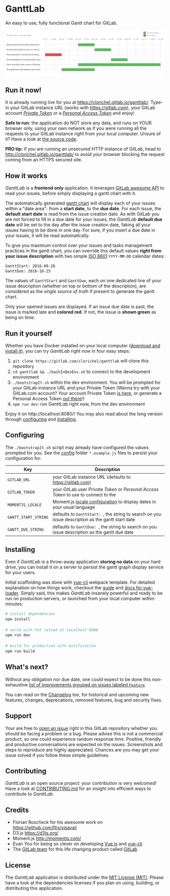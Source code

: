 # GanttLab

An easy to use, fully functional Gantt chart for GitLab.

![GanttLab](preview.png)


## Run it now!

It is already running live for you at https://clorichel.gitlab.io/ganttlab/. Type-in your GitLab instance URL (works with https://gitlab.com), your GitLab account [_Private Token_](https://gitlab.com/profile/account) or a [_Personal Access Token_](https://gitlab.com/profile/personal_access_tokens) and enjoy!

**Safe to run:** the application do NOT store any data, and runs on YOUR browser only, using your own network as if you were running all the requests to your GitLab instance right from your local computer. Unsure of it? Have a look at [the source code](https://gitlab.com/clorichel/ganttlab/tree/master).

**PRO tip:** if you are running an unsecured HTTP instance of GitLab, head to http://clorichel.gitlab.io/ganttlab/ to avoid your browser blocking the request coming from an HTTPS secured site.

## How it works

_GanttLab_ is a **frontend only** application. It leverages [GitLab awesome API](https://gitlab.com/help/api/README.md) to read your issues, before simply displaying a gantt chart with it.

The automatically generated [gantt chart](https://en.wikipedia.org/wiki/Gantt_chart) will display each of your issues within a "date area": from a **start date**, to the **due date**. For each issue, the **default start date** is read from the issue creation date. As with GitLab you are not forced to fill in a due date for your issues, the _GanttLab_ **default due date** will be set to the day after the issue creation date, faking all your issues having to be done in one day. For sure, if you insert a due date in your issues, it will be read automatically.

To give you maximum control over your issues and tasks management practices in the gantt chart, you can override this default values **right from your issue description** with two simple [ISO 8601](https://en.wikipedia.org/wiki/ISO_8601#Calendar_dates) `YYYY-MM-DD` calendar dates:

```
GanttStart: 2016-09-26
GanttDue: 2016-10-25
```

The values of `GanttStart` and `GanttDue`, each on one dedicated line of your issue description (whether on top or bottom of the description), are considered as the _single source of truth_ if present to generate the gantt chart.

Only your opened issues are displayed. If an issue due date is past, the issue is marked late and **colored red**. If not, the issue is **shown green** as being on time.

## Run it yourself

Whether you have Docker installed on your local computer ([download and install it](https://www.docker.com/products/docker)), you can try _GanttLab_ right now in four easy steps:

1. `git clone https://gitlab.com/clorichel/ganttlab` will clone this repository
1. `cd ganttlab && ./bashInDevEnv.sh` to connect to the development environment
1. `./bootstrapIt.sh` within the dev environment. You will be prompted for your GitLab instance URL and your Private Token (Wanna try with your GitLab.com account? Your account Private Token [is here](https://gitlab.com/profile/account), or generate a Personal Access Token [out there](https://gitlab.com/profile/personal_access_tokens)!)
1. `npm run dev`: run _GanttLab_ right now, from the dev environment

Enjoy it on http://localhost:8080/! You may also read about the long version through [configuring](#configuring) and [installing](#installing).

## Configuring

The `./bootstrapIt.sh` script may already have configured the values prompted for you. See the [config](config) folder `*.example.js` files to persist your configuration for:

| Key                  | Description                                                                                                |
|----------------------|------------------------------------------------------------------------------------------------------------|
| `GITLAB_URL`         | your GitLab instance URL (defaults to https://gitlab.com)                                                  |
| `GITLAB_TOKEN`       | your GitLab user _Private Token_ or _Personal Access Token_ to use to connect to the                       |
| `MOMENTJS_LOCALE`    | Moment.js [locale configuration](http://momentjs.com/docs/#/i18n/) to display dates in your usual language |
| `GANTT_START_STRING` | defaults to `GanttStart: `, the string to search on you issue description as the gantt start date          |
| `GANTT_DUE_STRING`   | defaults to `GanttDue: `, the string to search on you issue description as the gantt due date              |

## Installing

Even if _GanttLab_ is a throw-away application **storing no data** on your hard drive, you can install it on a server to persist the gantt graph display service for your users.

Initial scaffolding was done with [vue-cli](https://github.com/vuejs/vue-cli) webpack template. For detailed explanation on how things work, checkout the [guide](http://vuejs-templates.github.io/webpack/) and [docs for vue-loader](http://vuejs.github.io/vue-loader). Simply said, this makes _GanttLab_ insanely powerful and ready to be run on production servers, or launched from your local computer within minutes:

``` bash
# install dependencies
npm install

# serve with hot reload at localhost:8080
npm run dev

# build for production with minification
npm run build
```

## What's next?

Without any obligation nor due date, one could expect to be done this non-exhaustive [list of improvements grouped on issues labeled `Feature`](https://gitlab.com/clorichel/ganttlab/issues?scope=all&state=opened&utf8=%E2%9C%93&label_name%5B%5D=Feature).

You can read on the [Changelog](CHANGELOG.md) too, for historical and upcoming new features, changes, deprecations, removed features, bug and security fixes.

## Support

Your are free to [open an issue](https://gitlab.com/clorichel/ganttlab/issues/new) right in this GitLab repository whether you should be facing a problem or a bug. Please advise this is not a commercial product, so one could experience random response time. Positive, friendly and productive conversations are expected on the issues. Screenshots and steps to reproduce are highly appreciated. Chances are you may get your issue solved if you follow these simple guidelines.

## Contributing

_GanttLab_ is an open source project: your contribution is very welcomed! Have a look at [CONTRIBUTING.md](/CONTRIBUTING.md) for an insight into efficient ways to contribute to _GanttLab_.

## Credits

- Florian Roscheck for his awesome work on https://github.com/flrs/visavail
- D3.js https://d3js.org/
- Moment.js http://momentjs.com/
- Evan You for being so clever on developing [Vue.js](http://vuejs.org/) and [vue-cli](https://github.com/vuejs/vue-cli)
- The [GitLab team](https://about.gitlab.com/team/) for this life changing product called [GitLab](https://about.gitlab.com/)

## License

The _GanttLab_ application is distributed under the [MIT License (MIT)](LICENSE). Please have a look at the dependencies licenses if you plan on using, building, or distributing this application.